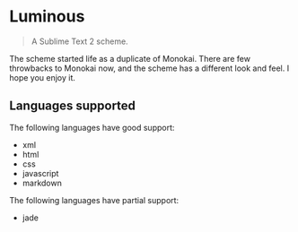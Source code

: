 Luminous
========

> A Sublime Text 2 scheme.

The scheme started life as a duplicate of Monokai. There are few throwbacks to Monokai now, and the scheme has a different look and feel. I hope you enjoy it.

Languages supported
-------------------

The following languages have good support:

 * xml
 * html
 * css
 * javascript
 * markdown

The following languages have partial support:

 * jade